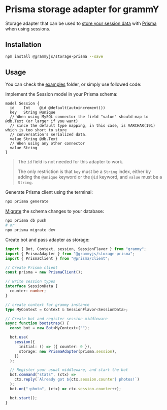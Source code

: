 # Prisma storage adapter for grammY

Storage adapter that can be used to [store your session data](https://grammy.dev/plugins/session.html) with [Prisma](https://www.prisma.io/) when using sessions.

## Installation

```bash
npm install @grammyjs/storage-prisma --save
```

## Usage

You can check the [examples](https://github.com/grammyjs/storages/tree/main/packages/prisma/examples) folder, or simply use followed code:

Implement the Session model in your Prisma schema:

```prisma
model Session {
  id    Int    @id @default(autoincrement())
  key   String @unique
  // When using MySQL connector the field "value" should map to @db.Text (or larger if you want)
  // since the default type mapping, in this case, is VARCHAR(191) which is too short to store
  // conversation's serialized data.
  value String @db.Text
  // When using any other connector
  value String
}
```
> The `id` field is not needed for this adapter to work.
>
> The only restriction is that `key` must be a `String` index, either by
> adding the `@unique` keyword or the `@id` keyword, and `value` must be a `String`.

Generate Prisma client using the terminal:

```bash
npx prisma generate
```

[Migrate](https://www.prisma.io/docs/concepts/components/prisma-migrate) the schema changes to your database:
```bash
npx prisma db push
# or
npx prisma migrate dev
```

Create bot and pass adapter as storage:

```ts
import { Bot, Context, session, SessionFlavor } from "grammy";
import { PrismaAdapter } from "@grammyjs/storage-prisma";
import { PrismaClient } from "@prisma/client";

// Create Prisma client
const prisma = new PrismaClient();

// write session types
interface SessionData {
  counter: number;
}

// create context for grammy instance
type MyContext = Context & SessionFlavor<SessionData>;

// Create bot and register session middleware
async function bootstrap() {
  const bot = new Bot<MyContext>("");

  bot.use(
    session({
      initial: () => ({ counter: 0 }),
      storage: new PrismaAdapter(prisma.session),
    })
  );

  // Register your usual middleware, and start the bot
  bot.command("stats", (ctx) =>
    ctx.reply(`Already got ${ctx.session.counter} photos!`)
  );
  bot.on(":photo", (ctx) => ctx.session.counter++);

  bot.start();
}
```
